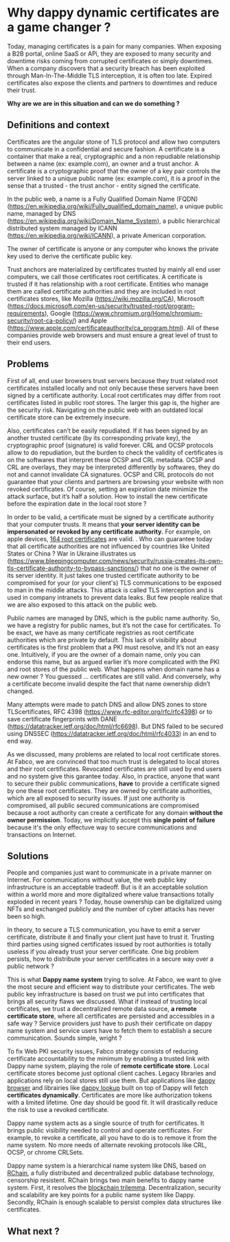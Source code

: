 # Why dappy dynamic certificates are a game changer ?

Today, managing certificates is a pain for many companies. When exposing a B2B portal, online SaaS or APi, they are exposed to many security and downtime risks coming from corrupted certificates or simply downtimes. When a company discovers that a security breach has been exploited through Man-In-The-Middle TLS interception, it is often too late. Expired certificates also expose the clients and partners to downtimes and reduce their trust.

**Why are we are in this situation and can we do something ?**

## Definitions and context

Certificates are the angular stone of TLS protocol and allow two computers to communicate in a confidential and secure fashion. A certificate is a container that make a real, cryptographic and a non repudiable relationship between a name (ex: example.com), an owner and a trust anchor. A certificate is a cryptographic proof that the owner of a key pair controls the server linked to a unique public name (ex: example.com), it is a proof in the sense that a trusted - the trust anchor - entity signed the certificate.

In the public web, a name is a Fully Qualified Domain Name (FQDN) (https://en.wikipedia.org/wiki/Fully_qualified_domain_name), a unique public name, managed by DNS (https://en.wikipedia.org/wiki/Domain_Name_System), a public hierarchical distributed system managed by ICANN (https://en.wikipedia.org/wiki/ICANN), a private American corporation. 

The owner of certificate is anyone or any computer who knows the private key used to derive the certificate public key.

Trust anchors are materialized by certificates trusted by mainly all end user computers, we call those certificates root certificates. A certificate is trusted if it has relationship with a root certificate. Entities who manage them are called certificate authorities and they are included in root certificates stores, like Mozilla (https://wiki.mozilla.org/CA), Microsoft (https://docs.microsoft.com/en-us/security/trusted-root/program-requirements), Google (https://www.chromium.org/Home/chromium-security/root-ca-policy/) and Apple (https://www.apple.com/certificateauthority/ca_program.html). All of these companies provide web browsers and must ensure a great level of trust to their end users.

## Problems

First of all, end user browsers trust servers because they trust related root certificates installed locally and not only because these servers have been signed by a certificate authority. Local root certificates may differ from root certificates listed in public root stores. The larger this gap is, the higher are the security risk. Navigating on the public web with an outdated local certificate store can be extremely insecure.

Also, certificates can’t be easily repudiated. If it has been signed by an another trusted certificate (by its corresponding private key), the cryptographic proof (signature) is valid forever. CRL and OCSP protocols allow to do repudiation, but the burden to check the validity of certificates is on the softwares that interpret these OCSP and CRL metadata. OCSP and CRL are overlays, they may be interpreted differently by softwares, they do not and cannot invalidate CA signatures. OCSP and CRL protocols do not guarantee that your clients and partners are browsing your website with non revoked certificates. Of course, setting an expiration date minimize the attack surface, but it’s half a solution. How to install the new certificate before the expiration date in the local root store ? 

In order to be valid, a certificate must be signed by a certificate authority that your computer trusts. It means that **your server identity can be impersonated or revoked by any certificate authority.** For example, on apple devices, [164 root certificates](https://support.apple.com/en-us/HT212140) are valid. . Who can guarantee today that all certificate authorities are not influenced by countries like United States or China ? War in Ukraine illustrates us (https://www.bleepingcomputer.com/news/security/russia-creates-its-own-tls-certificate-authority-to-bypass-sanctions/) that no one is the owner of its server identity. It just takes one trusted certificate authority to be compromised for  your (or your client's) TLS communications to be exposed to man in the middle attacks. This attack is called TLS interception and is used in company intranets to prevent data leaks. But few people realize that we are also exposed to this attack on the public web.

Public names are managed by DNS, which is the public name authority. So, we have a registry for public names, but it’s not the case for certificates. To be exact, we have as many certificate registries as root certificate authorities which are private by default. This lack of visibility about certificates is the first problem that a PKI must resolve, and It’s not an easy one. Intuitively, if you are the owner of a domain name, only you can endorse this name, but as argued earlier it’s more complicated with the PKI and root stores of the public web. What happens when domain name has a new owner ? You guessed … certificates are still valid. And conversely, why a certificate become invalid despite the fact that name ownership didn’t changed.

Many attempts were made to patch DNS and allow DNS zones to store TLScertificates, RFC 4398 (https://www.rfc-editor.org/rfc/rfc4398) or to save certificate fingerprints with DANE (https://datatracker.ietf.org/doc/html/rfc6698). But DNS failed to be secured using DNSSEC (https://datatracker.ietf.org/doc/html/rfc4033) in an end to end way.

As we discussed, many problems are related to local root certificate stores. At Fabco, we are convinced that too much trust is delegated to local stores and their root certificates. Revocated certificates are still used by end users and no system give this garantee today. Also, in practice, anyone that want to secure their public communications, **have** to provide a certificate signed by one these root certificates. They are owned by certificate authorities, which are all exposed to security issues. If just one authority is compromised, all public secured communications are compromised because a root authority can create a certificate for any domain **without the owner permission**. Today, we implicitly accept this **single point of failure** because it's the only effectuve way to secure communications and transactions on Internet.

## Solutions

People and companies just want to communicate in a private manner on Internet. For communications without value, the web public key infrastructure is an acceptable tradeoff. But is it an acceptable solution within a world more and more digitalized where value transactions totally exploded in recent years ? Today, house ownership can be digitalized using NFTs and exchanged publicly and the number of cyber attacks has never been so high.

In theory, to secure a TLS communication, you have to emit a server certificate, distribute it and finally your client just have to trust it. Trusting third parties using signed certificates issued by root authorities is totally useless if you already trust your server certificate. One big problem persists, how to distribute your server certificates in a secure way over a public network ?

This is what **Dappy name system** trying to solve. At Fabco, we want to give the most secure and efficient way to distribute your certificates. The web public key infrastructure is based on trust we put into certificates that brings all security flaws we discussed. What if instead of trusting local certificates, we trust a decentralized remote data source, **a remote certificate store**, where all certificates are persisted and accessibles in a safe way ? Service providers just have to push their certificate on dappy name system and service users have to fetch them to establish a secure communication. Sounds simple, wright ?

To fix Web PKI security issues, Fabco strategy consists of reducing certificate accountability to the minimum by enabling a trusted link with Dappy name system, playing the role of **remote certificate store**. Local certificate stores become just optional client caches. Legacy libraries and applications rely on local stores still use them. But applications like [dappy browser](https://github.com/fabcotech/dappy) and librairies like [dappy lookup](https://github.com/fabcotech/dappy-lookup) built on top of Dappy will fetch **certificates dynamically**. Certificates are more like authorization tokens with a limited lifetime. One day should be good fit. It will drastically reduce the risk to use a revoked certificate.

Dappy name system acts as a single source of truth for certificates. It brings public visibility needed to control and operate certificates. For example, to revoke a certificate, all you have to do is to remove it from the name system. No more needs of alternate revoking protocols like CRL, OCSP, or chrome CRLSets.

Dappy name system is a hierarchical name system like DNS, based on [RChain](https://rchain.coop/), a fully distributed and decentralized public database technology, censorship resistent. RChain brings two main benefits to dappy name system. First, it resolves the [blockchain trilemma](https://coinmarketcap.com/alexandria/glossary/blockchain-trilemma). Decentralization, security and scalability are key points for a public name system like Dappy. Secondly, RChain is enough scalable to persist complex data structures like certificates.

## What next ?

